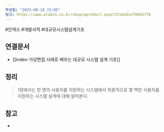 ```yaml
---
작성일: "2023-08-10 23:05"
링크: https://www.aladin.co.kr/shop/wproduct.aspx?ItemId=276041776
---
```

#인덱스 #개발서적 #대규모시스템설계기초
## 연결문서
- [[index-가상면접 사례로 배우는 대규모 시스템 설계 기초]]

## 정리
>1장에서는 한 명의 사용자를 지원하는 시스템에서 최종적으로 몇 백만 사용자를 지원하는 시스템 설계에 대해 알아본다. 


## 참고
- 